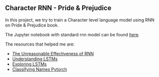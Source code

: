 ## Character RNN - Pride & Prejudice

In this project, we try to train a Character level language model using RNN on Pride & Prejudice book.

The Jupyter notebook with standard rnn model can be found [here](https://nbviewer.jupyter.org/github/abishekarun/Character-Generation/blob/master/Character_RNN.ipynb).

The resources that helped me are:

+ [The Unreasonable Effectiveness of RNN](http://karpathy.github.io/2015/05/21/rnn-effectiveness/)
+ [Understanding LSTMs](http://colah.github.io/posts/2015-08-Understanding-LSTMs/)
+ [Exploring LSTMs](http://blog.echen.me/2017/05/30/exploring-lstms/)
+ [Classifying Names Pytorch](http://pytorch.org/tutorials/intermediate/char_rnn_classification_tutorial.html)
